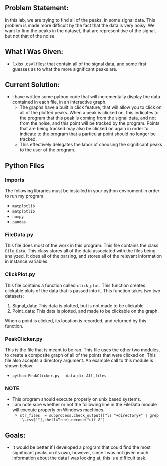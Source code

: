
## Problem Statement: ##
In this lab, we are trying to find all of the peaks, in some signal data.
This problem is made more difficult by the fact that the data is very noisy.
We want to find the peaks in the dataset, that are representitive of the 
signal, but not that of the noise. 

## What I Was Given: ##
* [.xlsx .csv] files: that contain all of the signal data, and some first 
  guesses as to what the more significant peaks are. 

## Current Solution: ##
* I have written some python code that will incrementally display the data
  contained in each file, in an interactive graph.
    - The graphs have a built in click feature, that will allow you to click 
      on all of the plotted peaks. When a peak is clicked on, this indicates
      to the program that this peak is coming from the signal data, and not
      from the noise, and this point will be tracked by the program. 
      Points that are being tracked may also be clicked on again in order to
      indicate to the program that a particular point should no longer be 
      tracked.
    - This effectively delegates the labor of choosing the significant peaks
      to the user of the program.

## Python Files ##

### Imports ###
The following libraries must be installed in your python enviroment in order
to run my program.
* `matplotlib`
* `matplotlib`
* `numpy`
* `pandas` 

### FileData.py ###
This file does most of the work in this program. This file contains the class
`File_Data`. This class stores all of the data associated with the files 
being analyzed. It does all of the parsing, and stores all of the relevant 
information in instance variables.

### ClickPlot.py ###
This file contains a function called `click_plot`. This function creates
clickable plots of the data that is passed into it. This function takes two
two datasets:

1. Signal_data: This data is plotted, but is not made to be clickable
2. Point_data:  This data is plotted, and made to be clickable on the graph.

When a point is clicked, its location is recorded, and returned by this 
function.

### PeakClicker.py ###
This is the file that is meant to be ran. This file uses the other two modules,
to create a composite graph of all of the points that were clicked on.
This file also accepts a directory argument. An example call to this module
is shown below:
* `python PeakClicker.py --data_dir All_files`

### NOTE ###
* This program should execute properly on unix based systems.
* I am note sure whether or not the following line in the FileData module
  will execute properly on Windows machines.
    - `str_files  = subprocess.check_output(["ls "+directory+" | grep '\.csv$'"],shell=True).decode("utf-8")`

## Goals: ##
* It would be better if I developed a program that could find the most 
  significant peaks on its own, however, since I was not given much information
  about the data I was looking at, this is a difficult task.
